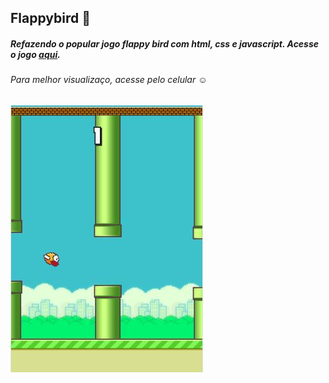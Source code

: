 ## Flappybird :baby_chick: 
##### Refazendo o popular jogo flappy bird com html, css e javascript. Acesse o jogo [aqui](https://francisquete.github.io/flappybird/).
###### Para melhor visualizaço, acesse pelo celular :relaxed:
![flappybird](https://github.com/francisquete/flappybird/blob/master/flappybird.jpeg)
